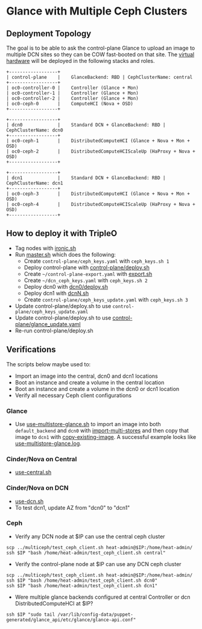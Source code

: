 # Glance with Multiple Ceph Clusters

## Deployment Topology

The goal is to be able to ask the control-plane Glance to upload an
image to multiple DCN sites so they can be COW fast-booted on that
site. The [virtual hardware](../tripleo-lab/overrides.yml#L12) will
be deployed in the following stacks and roles.

```
+------------------+
| control-plane    |    GlanceBackend: RBD | CephClusterName: central
+------------------+
| oc0-controller-0 |    Controller (Glance + Mon)
| oc0-controller-1 |    Controller (Glance + Mon)
| oc0-controller-2 |    Controller (Glance + Mon)
| oc0-ceph-0       |    ComputeHCI (Nova + OSD)
+------------------+

+------------------+
| dcn0             |    Standard DCN + GlanceBackend: RBD | CephClusterName: dcn0
+------------------+
| oc0-ceph-1       |    DistributedComputeHCI (Glance + Nova + Mon + OSD)
| oc0-ceph-2       |    DistributedComputeHCIScaleUp (HaProxy + Nova + OSD)
+------------------+

+------------------+
| dcn1             |    Standard DCN + GlanceBackend: RBD | CephClusterName: dcn1
+------------------+
| oc0-ceph-3       |    DistributedComputeHCI (Glance + Nova + Mon + OSD)
| oc0-ceph-4       |    DistributedComputeHCIScaleUp (HaProxy + Nova + OSD)
+------------------+
```

## How to deploy it with TripleO

- Tag nodes with [ironic.sh](ironic.sh)
- Run [master.sh](master.sh) which does the following:
  - Create `control-plane/ceph_keys.yaml` with `ceph_keys.sh 1`
  - Deploy control-plane with [control-plane/deploy.sh](control-plane/deploy.sh)
  - Create `~/control-plane-export.yaml` with [export.sh](export.sh)
  - Create `~/dcn_ceph_keys.yaml` with `ceph_keys.sh 2`
  - Deploy dcn0 with [dcn0/deploy.sh](dcn0/deploy.sh)
  - Deploy dcn1 with [dcnN.sh](dcnN.sh)
  - Create `control-plane/ceph_keys_update.yaml` with `ceph_keys.sh 3`
- Update control-plane/deploy.sh to use `control-plane/ceph_keys_update.yaml`
- Update control-plane/deploy.sh to use [control-plane/glance_update.yaml](control-plane/glance_update.yaml)
- Re-run control-plane/deploy.sh

## Verifications

The scripts below maybe used to: 

- Import an image into the central, dcn0 and dcn1 locations
- Boot an instance and create a volume in the central location
- Boot an instance and create a volume in the dcn0 or dcn1 location
- Verify all necessary Ceph client configurations

### Glance

- Use [use-multistore-glance.sh](use-multistore-glance.sh) to import
  an image into both `default_backend` and `dcn0`
  with [import-multi-stores](https://review.opendev.org/#/c/667132)
  and then copy that image to `dcn1`
  with [copy-existing-image](https://review.opendev.org/#/c/696457).
  A successful example looks
  like [use-multistore-glance.log](use-multistore-glance.log).

### Cinder/Nova on Central

- [use-central.sh](use-central.sh)

### Cinder/Nova on DCN

- [use-dcn.sh](use-dcn.sh)
- To test dcn1, update AZ from "dcn0" to "dcn1"

### Ceph

- Verify any DCN node at $IP can use the central ceph cluster
```
scp ../multiceph/test_ceph_client.sh heat-admin@$IP:/home/heat-admin/
ssh $IP "bash /home/heat-admin/test_ceph_client.sh central"
```

- Verify the control-plane node at $IP can use any DCN ceph cluster
```
scp ../multiceph/test_ceph_client.sh heat-admin@$IP:/home/heat-admin/
ssh $IP "bash /home/heat-admin/test_ceph_client.sh dcn0"
ssh $IP "bash /home/heat-admin/test_ceph_client.sh dcn1"
```

- Were multiple glance backends configured at central Controller or dcn DistributedComputeHCI at $IP?
```
ssh $IP "sudo tail /var/lib/config-data/puppet-generated/glance_api/etc/glance/glance-api.conf"
```
